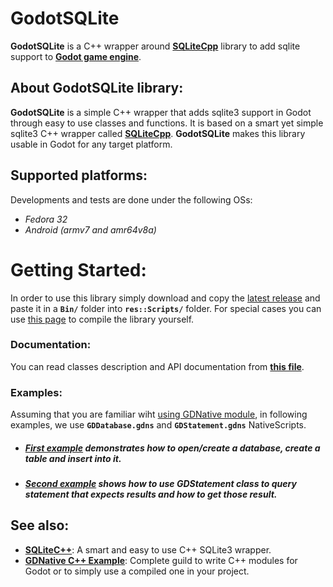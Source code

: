 # GodotSQLite
**GodotSQLite** is a C++ wrapper around [**SQLiteCpp**](https://github.com/SRombauts/SQLiteCpp) library to add sqlite support to [**Godot game engine**](https://godotengine.org/).

## About GodotSQLite library:
**GodotSQLite** is a simple C++ wrapper that adds sqlite3 support in Godot through easy to use classes and functions. It is based on a smart yet simple sqlite3 C++ wrapper called [**SQLiteCpp**](https://github.com/SRombauts/SQLiteCpp). **GodotSQLite** makes this library usable in Godot for any target platform.

## Supported platforms:
Developments and tests are done under the following OSs:
* *Fedora 32*
* *Android (armv7 and amr64v8a)*


# Getting Started:
In order to use this library simply download and copy the [latest release](https://github.com/alirezah95/GodotSQLite/releases) and paste it in a **`Bin/`** folder into **`res::Scripts/`** folder. For special cases you can use [this page](https://github.com/alirezah95/GodotSQLite/blob/main/docs/Compiling.md) to compile the library yourself.

### Documentation:
You can read classes description and API documentation from **[this file](https://github.com/alirezah95/GodotSQLite/blob/main/docs/Documentation.md)**.

### Examples:
Assuming that you are familiar wiht [using GDNative module](https://docs.godotengine.org/en/stable/tutorials/plugins/gdnative/gdnative-cpp-example.html#using-the-gdnative-module), in following examples, we use **`GDDatabase.gdns`** and **`GDStatement.gdns`** NativeScripts.
* ##### [First example](https://github.com/alirezah95/GodotSQLite/blob/main/examples/firstExample.gd) demonstrates how to open/create a database, create a table and insert into it.
* ##### [Second example](https://github.com/alirezah95/GodotSQLite/blob/main/examples/secondExample.gd) shows how to use GDStatement class to query statement that expects results and how to get those result.

## See also:
* **[SQLiteC++](https://github.com/SRombauts/SQLiteCpp)**: A smart and easy to use C++ SQLite3 wrapper.
* **[GDNative C++ Example](https://docs.godotengine.org/en/stable/tutorials/plugins/gdnative/gdnative-cpp-example.html)**: Complete guild to write C++ modules for Godot or to simply use a compiled one in your project.